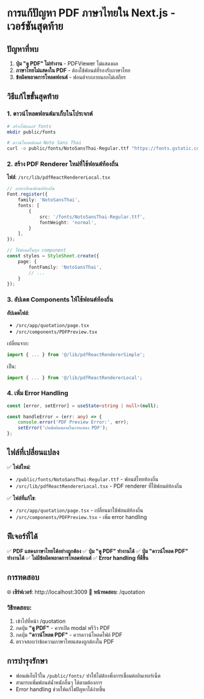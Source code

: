 # การแก้ปัญหา PDF ภาษาไทยใน Next.js - เวอร์ชันสุดท้าย

## ปัญหาที่พบ

1. **ปุ่ม "ดู PDF" ไม่ทำงาน** - PDFViewer ไม่แสดงผล
2. **ภาษาไทยไม่แสดงใน PDF** - ต้องใช้ฟอนต์ที่รองรับภาษาไทย
3. **ข้อผิดพลาดการโหลดฟอนต์** - ฟอนต์จากภายนอกไม่เสถียร

## วิธีแก้ไขขั้นสุดท้าย

### 1. ดาวน์โหลดฟอนต์มาเก็บในโปรเจกต์

```bash
# สร้างโฟลเดอร์ fonts
mkdir public/fonts

# ดาวน์โหลดฟอนต์ Noto Sans Thai
curl -o public/fonts/NotoSansThai-Regular.ttf "https://fonts.gstatic.com/s/notosansthai/v20/..."
```

### 2. สร้าง PDF Renderer ใหม่ที่ใช้ฟอนต์ท้องถิ่น

**ไฟล์**: `/src/lib/pdfReactRendererLocal.tsx`

```typescript
// ลงทะเบียนฟอนต์ท้องถิ่น
Font.register({
    family: 'NotoSansThai',
    fonts: [
        {
            src: '/fonts/NotoSansThai-Regular.ttf',
            fontWeight: 'normal',
        }
    ],
});

// ใช้ฟอนต์ในทุก component
const styles = StyleSheet.create({
    page: {
        fontFamily: 'NotoSansThai',
        // ...
    }
});
```

### 3. อัปเดต Components ให้ใช้ฟอนต์ท้องถิ่น

**อัปเดตไฟล์**:
- `/src/app/quotation/page.tsx`
- `/src/components/PDFPreview.tsx`

เปลี่ยนจาก:
```typescript
import { ... } from '@/lib/pdfReactRendererSimple';
```

เป็น:
```typescript
import { ... } from '@/lib/pdfReactRendererLocal';
```

### 4. เพิ่ม Error Handling

```typescript
const [error, setError] = useState<string | null>(null);

const handleError = (err: any) => {
    console.error('PDF Preview Error:', err);
    setError('เกิดข้อผิดพลาดในการแสดง PDF');
};
```

## ไฟล์ที่เปลี่ยนแปลง

✅ **ไฟล์ใหม่**:
- `/public/fonts/NotoSansThai-Regular.ttf` - ฟอนต์ไทยท้องถิ่น
- `/src/lib/pdfReactRendererLocal.tsx` - PDF renderer ที่ใช้ฟอนต์ท้องถิ่น

✅ **ไฟล์ที่แก้ไข**:
- `/src/app/quotation/page.tsx` - เปลี่ยนมาใช้ฟอนต์ท้องถิ่น
- `/src/components/PDFPreview.tsx` - เพิ่ม error handling

## ฟีเจอร์ที่ได้

✅ **PDF แสดงภาษาไทยได้อย่างถูกต้อง**
✅ **ปุ่ม "ดู PDF" ทำงานได้**
✅ **ปุ่ม "ดาวน์โหลด PDF" ทำงานได้**
✅ **ไม่มีข้อผิดพลาดการโหลดฟอนต์**
✅ **Error handling ที่ดีขึ้น**

## การทดสอบ

🌐 **เซิร์ฟเวอร์**: http://localhost:3009
📄 **หน้าทดสอบ**: /quotation

### วิธีทดสอบ:
1. เข้าไปที่หน้า /quotation
2. กดปุ่ม **"ดู PDF"** - ควรเปิด modal พรีวิว PDF
3. กดปุ่ม **"ดาวน์โหลด PDF"** - ควรดาวน์โหลดไฟล์ PDF
4. ตรวจสอบว่าข้อความภาษาไทยแสดงถูกต้องใน PDF

## การบำรุงรักษา

- ฟอนต์เก็บไว้ใน `/public/fonts/` ทำให้ไม่ต้องพึ่งการเชื่อมต่ออินเทอร์เน็ต
- สามารถเพิ่มฟอนต์น้ำหนักอื่นๆ ได้ตามต้องการ
- Error handling ช่วยให้แก้ไขปัญหาได้ง่ายขึ้น
